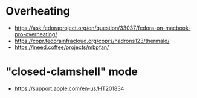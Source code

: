 # Overheating
- https://ask.fedoraproject.org/en/question/33037/fedora-on-macbook-pro-overheating/
- https://copr.fedorainfracloud.org/coprs/hadrons123/thermald/
- https://ineed.coffee/projects/mbpfan/

# "closed-clamshell" mode
- https://support.apple.com/en-us/HT201834

